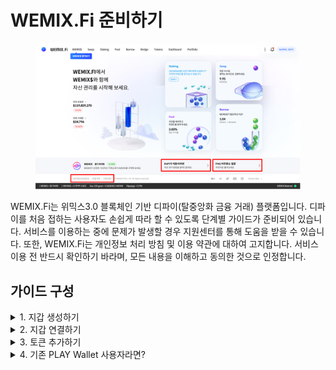 # WEMIX.Fi 준비하기

<figure><img src="../../.gitbook/assets/basic_guide_1.png" alt=""><figcaption></figcaption></figure>

WEMIX.Fi는 위믹스3.0 블록체인 기반 디파이(탈중앙화 금융 거래) 플랫폼입니다. 디파이를 처음 접하는 사용자도 손쉽게 따라 할 수 있도록 단계별 가이드가 준비되어 있습니다. 서비스를 이용하는 중에 문제가 발생할 경우 지원센터를 통해 도움을 받을 수 있습니다. 또한, WEMIX.Fi는 개인정보 처리 방침 및 이용 약관에 대하여 고지합니다. 서비스 이용 전 반드시 확인하기 바라며, 모든 내용을 이해하고 동의한 것으로 인정합니다.

## 가이드 구성

<details>

<summary>1. 지갑 생성하기</summary>

* 메타마스크 생성하기
  * 메타마스크 다운로드 및 설치
  * 비밀번호 만들기
  * 비밀문구 생성 및 확인
  * 메타마스크 생성 완료

<!---->

* WEMIX3.0 지갑 생성하기
  * WEMIX3.0 지갑 다운로드 및 설치
  * 비밀번호 및 생체 인증 방법 등록
  * 지갑 비밀문구 생성 및 확인
  * 지갑 생성 완료

</details>

<details>

<summary>2. 지갑 연결하기</summary>

* 메타마스크 연결하기
* WEMIX3.0 지갑 연결하기

</details>

<details>

<summary>3. 토큰 추가하기</summary>

* 메타마스크
  * 토큰 가져오기
  * 토큰 정보 입력
  * 토큰 추가 완료

<!---->

* WEMIX3.0 지갑

</details>

<details>

<summary>4. 기존 PLAY Wallet 사용자라면?</summary>



</details>
